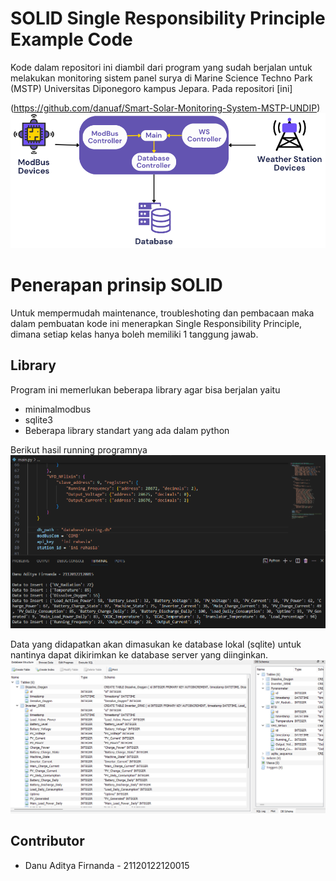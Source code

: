# SOLID Single Responsibility Principle Example Code
Kode dalam repositori ini diambil dari program yang sudah berjalan untuk melakukan monitoring sistem panel surya di Marine Science Techno Park (MSTP) Universitas Diponegoro kampus Jepara. Pada repositori [ini]

(https://github.com/danuaf/Smart-Solar-Monitoring-System-MSTP-UNDIP)
![img1](img/img1.png)

# Penerapan prinsip SOLID
Untuk mempermudah maintenance, troubleshoting dan pembacaan maka dalam pembuatan kode ini menerapkan Single Responsibility Principle, dimana setiap kelas hanya boleh memiliki 1 tanggung jawab.

## Library
Program ini memerlukan beberapa library agar bisa berjalan yaitu
* minimalmodbus
* sqlite3
* Beberapa library standart yang ada dalam python

Berikut hasil running programnya
![img1](img/testing.png)

Data yang didapatkan akan dimasukan ke database lokal (sqlite) untuk nantinya dapat dikirimkan ke database server yang diinginkan. 
![database](img/database.png)


## Contributor
* Danu Aditya Firnanda - 21120122120015